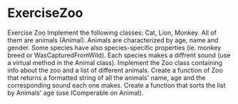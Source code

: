 # ExerciseZoo
Exercise Zoo  Implement the following classes: Cat, Lion, Monkey. All of them are animals (Animal). Animals are characterized by age, name and gender. Some species have also species-specific properties (ie. monkey breed or WasCapturedFromWild). Each species makes a diffrent sound (use a virtual method in the Animal class).  Implement the Zoo class containing info about the zoo and a list of different animals. Create a function of Zoo that returns a formatted string of all the animals' name, age and the corresponding sound each one makes. Create a function that sorts the list by Animals' age (use IComperable on Animal).

